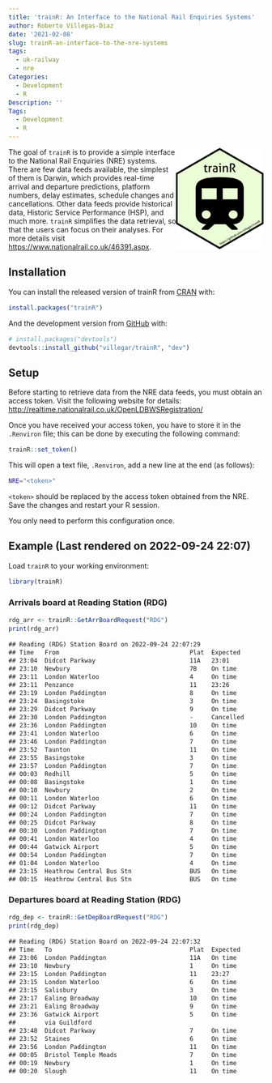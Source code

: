 ```yaml
---
title: 'trainR: An Interface to the National Rail Enquiries Systems'
author: Roberto Villegas-Diaz
date: '2021-02-08'
slug: trainR-an-interface-to-the-nre-systems
tags:
  - uk-railway
  - nre
Categories:
  - Development
  - R
Description: ''
Tags:
  - Development
  - R
---
```


<img src="https://raw.githubusercontent.com/villegar/trainR/main/inst/images/logo.png" alt="logo" align="right" height=200px/>

The goal of `trainR` is to provide a simple interface to the 
National Rail Enquiries (NRE) systems. There are few data feeds 
available, the simplest of them is Darwin, which provides real-time 
arrival and departure predictions, platform numbers, delay estimates, 
schedule changes and cancellations. Other data feeds provide historical 
data, Historic Service Performance (HSP), and much more. `trainR` 
simplifies the data retrieval, so that the users can focus on their 
analyses. For more details visit 
https://www.nationalrail.co.uk/46391.aspx.

## Installation

You can install the released version of trainR from [CRAN](https://CRAN.R-project.org) with:

``` r
install.packages("trainR")
```

And the development version from [GitHub](https://github.com/) with:

``` r
# install.packages("devtools")
devtools::install_github("villegar/trainR", "dev")
```

## Setup
Before starting to retrieve data from the NRE data feeds, you must obtain an access token. 
Visit the following website for details: http://realtime.nationalrail.co.uk/OpenLDBWSRegistration/

Once you have received your access token, you have to store it in the `.Renviron` file; this can be 
done by executing the following command:


```r
trainR::set_token()
```

This will open a text file, `.Renviron`, add a new line at the end (as follows):

```bash
NRE="<token>"
```

`<token>` should be replaced by the access token obtained from the NRE. Save the changes and restart 
your R session.

You only need to perform this configuration once.

## Example (Last rendered on 2022-09-24 22:07)

Load `trainR` to your working environment:

```r
library(trainR)
```

### Arrivals board at Reading Station (RDG)


```r
rdg_arr <- trainR::GetArrBoardRequest("RDG")
print(rdg_arr)
```

```
## Reading (RDG) Station Board on 2022-09-24 22:07:29
## Time   From                                    Plat  Expected
## 23:04  Didcot Parkway                          11A   23:01
## 23:10  Newbury                                 7B    On time
## 23:11  London Waterloo                         4     On time
## 23:11  Penzance                                11    23:26
## 23:19  London Paddington                       8     On time
## 23:24  Basingstoke                             3     On time
## 23:29  Didcot Parkway                          9     On time
## 23:30  London Paddington                       -     Cancelled
## 23:36  London Paddington                       10    On time
## 23:41  London Waterloo                         6     On time
## 23:46  London Paddington                       7     On time
## 23:52  Taunton                                 11    On time
## 23:55  Basingstoke                             3     On time
## 23:57  London Paddington                       7     On time
## 00:03  Redhill                                 5     On time
## 00:08  Basingstoke                             1     On time
## 00:10  Newbury                                 2     On time
## 00:11  London Waterloo                         6     On time
## 00:12  Didcot Parkway                          11    On time
## 00:24  London Paddington                       7     On time
## 00:25  Didcot Parkway                          8     On time
## 00:30  London Paddington                       7     On time
## 00:41  London Waterloo                         4     On time
## 00:44  Gatwick Airport                         5     On time
## 00:54  London Paddington                       7     On time
## 01:04  London Waterloo                         4     On time
## 23:15  Heathrow Central Bus Stn                BUS   On time
## 00:15  Heathrow Central Bus Stn                BUS   On time
```

### Departures board at Reading Station (RDG)


```r
rdg_dep <- trainR::GetDepBoardRequest("RDG")
print(rdg_dep)
```

```
## Reading (RDG) Station Board on 2022-09-24 22:07:32
## Time   To                                      Plat  Expected
## 23:06  London Paddington                       11A   On time
## 23:10  Newbury                                 1     On time
## 23:15  London Paddington                       11    23:27
## 23:15  London Waterloo                         6     On time
## 23:15  Salisbury                               3     On time
## 23:17  Ealing Broadway                         10    On time
## 23:21  Ealing Broadway                         9     On time
## 23:36  Gatwick Airport                         5     On time
##        via Guildford                           
## 23:48  Didcot Parkway                          7     On time
## 23:52  Staines                                 6     On time
## 23:56  London Paddington                       11    On time
## 00:05  Bristol Temple Meads                    7     On time
## 00:19  Newbury                                 1     On time
## 00:20  Slough                                  11    On time
```
